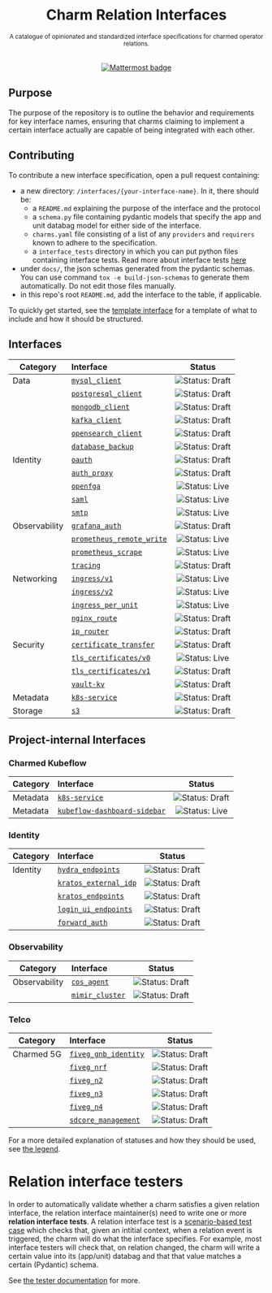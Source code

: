<div align="center">

  <h1>
    Charm Relation Interfaces
  </h1>
  <small>
    A catalogue of opinionated and standardized interface specifications for charmed operator relations.     
  </small>
  </br></br>
  <p>
    <a href="https://chat.charmhub.io/charmhub/channels/integrations">
      <img src="https://img.shields.io/badge/Join_us_on_Mattermost-%23integrations-blue" alt="Mattermost badge" />
    </a>
  </p>
</div>

## Purpose
The purpose of the repository is to outline the behavior and requirements for key interface names, ensuring that charms claiming to implement a certain interface actually are capable of being integrated with each other.

## Contributing
To contribute a new interface specification, open a pull request containing:

- a new directory: `/interfaces/{your-interface-name}`. In it, there should be:
  - a `README.md` explaining the purpose of the interface and the protocol
  - a `schema.py` file containing pydantic models that specify the app and unit databag model for either side of the interface. 
  - `charms.yaml` file consisting of a list of any `providers` and `requirers` known to adhere to the specification.
  - a `interface_tests` directory in which you can put python files containing interface tests. Read more about interface tests [here](./README_INTERFACE_TESTS.md)
- under `docs/`, the json schemas generated from the pydantic schemas. You can use command `tox -e build-json-schemas` to generate them automatically. Do not edit those files manually.
- in this repo's root `README.md`, add the interface to the table, if applicable.  

To quickly get started, see the [template interface](https://github.com/canonical/charm-relation-interfaces/tree/main/interfaces/__template__/v0) for a template of what to include and how it should be structured. 


## Interfaces

| Category      | Interface                                                                    |                                Status                                 |
|---------------|:-----------------------------------------------------------------------------|:---------------------------------------------------------------------:|
| Data          | [`mysql_client`](interfaces/mysql_client/v0/README.md)                       |  ![Status: Draft](https://img.shields.io/badge/Status-Draft-orange)   |
|               | [`postgresql_client`](interfaces/postgresql_client/v0/README.md)             |  ![Status: Draft](https://img.shields.io/badge/Status-Draft-orange)   |
|               | [`mongodb_client`](interfaces/mongodb_client/v0/README.md)                   |  ![Status: Draft](https://img.shields.io/badge/Status-Draft-orange)   |
|               | [`kafka_client`](interfaces/kafka_client/v0/README.md)                       |  ![Status: Draft](https://img.shields.io/badge/Status-Draft-orange)   |
|               | [`opensearch_client`](interfaces/opensearch_client/v0/README.md)             |  ![Status: Draft](https://img.shields.io/badge/Status-Draft-orange)   |
|               | [`database_backup`](interfaces/database_backup/v0/README.md)                 |  ![Status: Draft](https://img.shields.io/badge/Status-Draft-orange)   |
| Identity      | [`oauth`](interfaces/oauth/v0/README.md)                                     |  ![Status: Draft](https://img.shields.io/badge/Status-Draft-orange)   |
|               | [`auth_proxy`](interfaces/auth_proxy/v0/README.md)                           |  ![Status: Draft](https://img.shields.io/badge/Status-Draft-orange)   | 
|               | [`openfga`](interfaces/openfga/v0/README.md)                                 |  ![Status: Live](https://img.shields.io/badge/Status-Live-darkgreen)  | 
|               | [`saml`](interfaces/saml/v0/README.md)                                       |  ![Status: Live](https://img.shields.io/badge/Status-Live-darkgreen)   |
|               | [`smtp`](interfaces/smtp/v0/README.md)                                       |  ![Status: Live](https://img.shields.io/badge/Status-Live-darkgreen)   |
| Observability | [`grafana_auth`](interfaces/grafana_auth/v0/README.md)                       |  ![Status: Draft](https://img.shields.io/badge/Status-Draft-orange)   |
|               | [`prometheus_remote_write`](interfaces/prometheus_remote_write/v0/README.md) |  ![Status: Live](https://img.shields.io/badge/Status-Live-darkgreen)  |
|               | [`prometheus_scrape`](interfaces/prometheus_scrape/v0/README.md)             |  ![Status: Live](https://img.shields.io/badge/Status-Live-darkgreen)  |
|               | [`tracing`](interfaces/tracing/v0/README.md)                                 |  ![Status: Draft](https://img.shields.io/badge/Status-Draft-orange)   |
| Networking    | [`ingress/v1`](interfaces/ingress/v1/README.md)                              |  ![Status: Live](https://img.shields.io/badge/Status-Live-darkgreen)  |
|               | [`ingress/v2`](interfaces/ingress/v2/README.md)                              |  ![Status: Live](https://img.shields.io/badge/Status-Draft-orange)    |
|               | [`ingress_per_unit`](interfaces/ingress_per_unit/v0/README.md)               |  ![Status: Live](https://img.shields.io/badge/Status-Live-darkgreen)  |
|               | [`nginx_route`](interfaces/nginx_route/v0/README.md)                         |  ![Status: Draft](https://img.shields.io/badge/Status-Draft-orange)   |
|               | [`ip_router`](interfaces/ip_router/v0/README.md)                             |  ![Status: Draft](https://img.shields.io/badge/Status-Draft-orange)   |
| Security      | [`certificate_transfer`](interfaces/certificate_transfer/v0/README.md)       |  ![Status: Draft](https://img.shields.io/badge/Status-Draft-orange)   |
|               | [`tls_certificates/v0`](interfaces/tls_certificates/v0/README.md)            |  ![Status: Live](https://img.shields.io/badge/Status-Live-darkgreen)  |
|               | [`tls_certificates/v1`](interfaces/tls_certificates/v1/README.md)            |  ![Status: Draft](https://img.shields.io/badge/Status-Draft-orange)   |
|               | [`vault-kv`](interfaces/vault_kv/v0/README.md)                               |  ![Status: Draft](https://img.shields.io/badge/Status-Draft-orange)   |
| Metadata      | [`k8s-service`](interfaces/k8s-service/v0/README.md)                         |  ![Status: Draft](https://img.shields.io/badge/Status-Draft-orange)   |
| Storage       | [`s3`](interfaces/s3/v0/README.md)                                           |  ![Status: Draft](https://img.shields.io/badge/Status-Draft-orange)   |

## Project-internal Interfaces

### Charmed Kubeflow

| Category      | Interface                                                                    |                               Status                                |
|---------------|:-----------------------------------------------------------------------------|:-------------------------------------------------------------------:|
| Metadata      | [`k8s-service`](interfaces/k8s-service/v0/README.md)                         | ![Status: Draft](https://img.shields.io/badge/Status-Draft-orange)  |
| Metadata      | [`kubeflow-dashboard-sidebar`](interfaces/kubeflow_dashboard_sidebar/v0/README.md) | ![Status: Live](https://img.shields.io/badge/Status-Live-darkgreen) |

### Identity

| Category      | Interface                                                            |                               Status                                |
|---------------|:---------------------------------------------------------------------|:-------------------------------------------------------------------:|
| Identity      | [`hydra_endpoints`](interfaces/hydra_endpoints/v0/README.md)         | ![Status: Draft](https://img.shields.io/badge/Status-Draft-orange)  |
|               | [`kratos_external_idp`](interfaces/kratos_external_idp/v0/README.md) | ![Status: Draft](https://img.shields.io/badge/Status-Draft-orange)  |
|               | [`kratos_endpoints`](interfaces/kratos_endpoints/v0/README.md)       | ![Status: Draft](https://img.shields.io/badge/Status-Draft-orange)  |
|               | [`login_ui_endpoints`](interfaces/login_ui_endpoints/v0/README.md)   | ![Status: Draft](https://img.shields.io/badge/Status-Draft-orange)  |
|               | [`forward_auth`](interfaces/forward_auth/v0/README.md)               | ![Status: Draft](https://img.shields.io/badge/Status-Draft-orange)  |

### Observability


| Category      | Interface                                                            |                               Status                                |
|---------------|:---------------------------------------------------------------------|:-------------------------------------------------------------------:|
| Observability | [`cos_agent`](interfaces/cos_agent/v0/README.md)                     | ![Status: Draft](https://img.shields.io/badge/Status-Draft-orange)  |
|                       | [`mimir_cluster`](interfaces/mimir_cluster/v0)                               | ![Status: Draft](https://img.shields.io/badge/Status-Draft-orange)  |

### Telco

| Category   | Interface                                         |                               Status                                |
|------------|:--------------------------------------------------|:-------------------------------------------------------------------:|
| Charmed 5G | [`fiveg_gnb_identity`](interfaces/fiveg_gnb_identity/v0/README.md) | ![Status: Draft](https://img.shields.io/badge/Status-Draft-orange)  |
|            | [`fiveg_nrf`](interfaces/fiveg_nrf/v0/README.md)  | ![Status: Draft](https://img.shields.io/badge/Status-Draft-orange)  |
|            | [`fiveg_n2`](interfaces/fiveg_n2/v0/README.md)    | ![Status: Draft](https://img.shields.io/badge/Status-Draft-orange)  |
|            | [`fiveg_n3`](interfaces/fiveg_n3/v0/README.md)    | ![Status: Draft](https://img.shields.io/badge/Status-Draft-orange)  |
|            | [`fiveg_n4`](interfaces/fiveg_n4/v0/README.md)    | ![Status: Draft](https://img.shields.io/badge/Status-Draft-orange)  |
|            | [`sdcore_management`](interfaces/sdcore_management/v0/README.md)   | ![Status: Draft](https://img.shields.io/badge/Status-Draft-orange)  |


For a more detailed explanation of statuses and how they should be used, see [the legend](https://github.com/canonical/charm-relation-interfaces/blob/main/LEGEND.md).


# Relation interface testers

In order to automatically validate whether a charm satisfies a given relation interface, the relation interface maintainer(s) need to write one or more **relation interface tests**. A relation interface test is a [scenario-based test case](https://github.com/canonical/ops-scenario) which checks that, given an intitial context, when a relation event is triggered, the charm will do what the interface specifies. For example, most interface testers will check that, on relation changed, the charm will write a certain value into its (app/unit) databag and that that value matches a certain (Pydantic) schema.

See [the tester documentation](https://github.com/canonical/interface-tester-pytest) for more.
